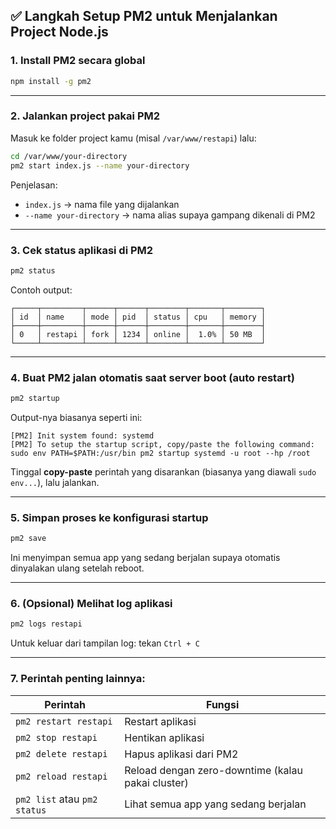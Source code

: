 ## ✅ Langkah Setup PM2 untuk Menjalankan Project Node.js

### 1. **Install PM2 secara global**

```bash
npm install -g pm2
```

---

### 2. **Jalankan project pakai PM2**

Masuk ke folder project kamu (misal `/var/www/restapi`) lalu:

```bash
cd /var/www/your-directory
pm2 start index.js --name your-directory
```

Penjelasan:

* `index.js` → nama file yang dijalankan
* `--name your-directory` → nama alias supaya gampang dikenali di PM2

---

### 3. **Cek status aplikasi di PM2**

```bash
pm2 status
```

Contoh output:

```
┌─────┬─────────┬──────┬──────┬────────┬───────┬────────┐
│ id  │ name    │ mode │ pid  │ status │ cpu   │ memory │
├─────┼─────────┼──────┼──────┼────────┼───────┼────────┤
│ 0   │ restapi │ fork │ 1234 │ online │  1.0% │ 50 MB  │
└─────┴─────────┴──────┴──────┴────────┴───────┴────────┘
```

---

### 4. **Buat PM2 jalan otomatis saat server boot (auto restart)**

```bash
pm2 startup
```

Output-nya biasanya seperti ini:

```
[PM2] Init system found: systemd
[PM2] To setup the startup script, copy/paste the following command:
sudo env PATH=$PATH:/usr/bin pm2 startup systemd -u root --hp /root
```

Tinggal **copy-paste** perintah yang disarankan (biasanya yang diawali `sudo env...`), lalu jalankan.

---

### 5. **Simpan proses ke konfigurasi startup**

```bash
pm2 save
```

Ini menyimpan semua app yang sedang berjalan supaya otomatis dinyalakan ulang setelah reboot.

---

### 6. **(Opsional) Melihat log aplikasi**

```bash
pm2 logs restapi
```

Untuk keluar dari tampilan log: tekan `Ctrl + C`

---

### 7. **Perintah penting lainnya:**

| Perintah                     | Fungsi                                            |
| ---------------------------- | ------------------------------------------------- |
| `pm2 restart restapi`        | Restart aplikasi                                  |
| `pm2 stop restapi`           | Hentikan aplikasi                                 |
| `pm2 delete restapi`         | Hapus aplikasi dari PM2                           |
| `pm2 reload restapi`         | Reload dengan zero-downtime (kalau pakai cluster) |
| `pm2 list` atau `pm2 status` | Lihat semua app yang sedang berjalan              |

